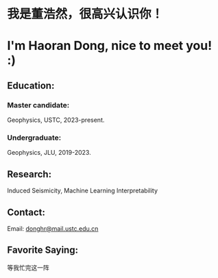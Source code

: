 # 我是董浩然，很高兴认识你！
# I'm Haoran Dong, nice to meet you!    :)

## Education:
### Master candidate:
Geophysics, USTC, 2023-present.
### Undergraduate:
Geophysics, JLU, 2019-2023.
## Research:
Induced Seismicity, Machine Learning Interpretability

## Contact:
Email: donghr@mail.ustc.edu.cn
## 
## Favorite Saying:
等我忙完这一阵

<!---
Haoran-DONG/Haoran-DONG is a ✨ special ✨ repository because its `README.md` (this file) appears on your GitHub profile.
You can click the Preview link to take a look at your changes.
--->
